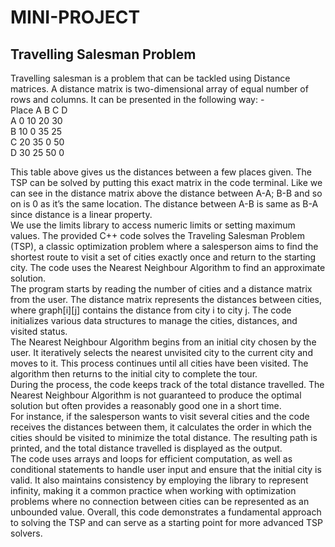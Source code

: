 # MINI-PROJECT
## Travelling Salesman Problem <br>

Travelling salesman is a problem that can be tackled using Distance matrices. A distance matrix is two-dimensional array of equal number of rows and columns. It can be presented in the following way: -<br>
Place
   A B	C	D <br>
A	0	10	20	30 <br>
B	10	0	35	25 <br>
C	20	35	0	50 <br>
D	30	25	50	0 <br>

This table above gives us the distances between a few places given. The TSP can be solved by putting this exact matrix in the code terminal. 
Like we can see in the distance matrix above the distance between A-A; B-B and so on is 0 as it’s the same location. The distance between A-B is same as B-A since distance is a linear property.<br>
We use the limits library to access numeric limits or setting maximum values. The provided C++ code solves the Traveling Salesman Problem (TSP), a classic optimization problem where a salesperson aims to find the shortest route to visit a set of cities exactly once and return to the starting city. The code uses the Nearest Neighbour Algorithm to find an approximate solution. <br>
The program starts by reading the number of cities and a distance matrix from the user. The distance matrix represents the distances between cities, where graph[i][j] contains the distance from city i to city j. The code initializes various data structures to manage the cities, distances, and visited status.<br>
The Nearest Neighbour Algorithm begins from an initial city chosen by the user. It iteratively selects the nearest unvisited city to the current city and moves to it. This process continues until all cities have been visited. The algorithm then returns to the initial city to complete the tour.<br>
During the process, the code keeps track of the total distance travelled. The Nearest Neighbour Algorithm is not guaranteed to produce the optimal solution but often provides a reasonably good one in a short time.<br>
For instance, if the salesperson wants to visit several cities and the code receives the distances between them, it calculates the order in which the cities should be visited to minimize the total distance. The resulting path is printed, and the total distance travelled is displayed as the output.<br>
The code uses arrays and loops for efficient computation, as well as conditional statements to handle user input and ensure that the initial city is valid. It also maintains consistency by employing the <limits> library to represent infinity, making it a common practice when working with optimization problems where no connection between cities can be represented as an unbounded value. Overall, this code demonstrates a fundamental approach to solving the TSP and can serve as a starting point for more advanced TSP solvers. 
